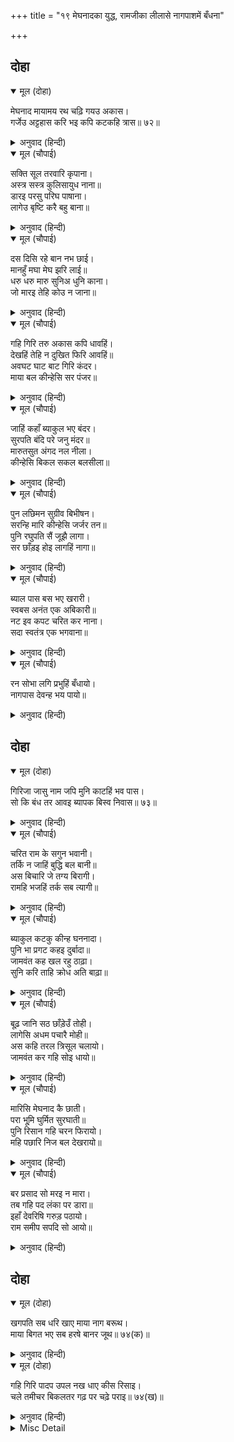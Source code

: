 +++
title = "१९ मेघनादका युद्ध, रामजीका लीलासे नागपाशमें बँधना"

+++


## दोहा


<details open><summary>मूल (दोहा)</summary>

मेघनाद मायामय रथ चढ़ि गयउ अकास।  
गर्जेउ अट्टहास करि भइ कपि कटकहि त्रास॥ ७२॥
</details>

<details><summary>अनुवाद (हिन्दी)</summary>

मेघनाद उसी (पूर्वोक्त) मायामय रथपर चढ़कर आकाशमें चला गया और अट्टहास करके गरजा, जिससे वानरोंकी सेनामें भय छा गया॥ ७२॥
</details>

<details open><summary>मूल (चौपाई)</summary>

सक्ति सूल तरवारि कृपाना।  
अस्त्र सस्त्र कुलिसायुध नाना॥  
डारइ परसु परिघ पाषाना।  
लागेउ बृष्टि करै बहु बाना॥
</details>

<details><summary>अनुवाद (हिन्दी)</summary>

वह शक्ति, शूल, तलवार, कृपाण आदि अस्त्र, शस्त्र एवं वज्र आदि बहुत-से आयुध चलाने तथा फरसे, परिघ, पत्थर आदि डालने और बहुत-से बाणोंकी वृष्टि करने लगा॥ १॥
</details>

<details open><summary>मूल (चौपाई)</summary>

दस दिसि रहे बान नभ छाई।  
मानहुँ मघा मेघ झरि लाई॥  
धरु धरु मारु सुनिअ धुनि काना।  
जो मारइ तेहि कोउ न जाना॥
</details>

<details><summary>अनुवाद (हिन्दी)</summary>

आकाशमें दसों दिशाओंमें बाण छा गये, मानो मघा नक्षत्रके बादलोंने झड़ी लगा दी हो। ‘पकड़ो, पकड़ो, मारो’ ये शब्द कानोंसे सुनायी पड़ते हैं। पर जो मार रहा है उसे कोई नहीं जान पाता॥ २॥
</details>

<details open><summary>मूल (चौपाई)</summary>

गहि गिरि तरु अकास कपि धावहिं।  
देखहिं तेहि न दुखित फिरि आवहिं॥  
अवघट घाट बाट गिरि कंदर।  
माया बल कीन्हेसि सर पंजर॥
</details>

<details><summary>अनुवाद (हिन्दी)</summary>

पर्वत और वृक्षोंको लेकर वानर आकाशमें दौड़कर जाते हैं। पर उसे देख नहीं पाते, इससे दुखी होकर लौट आते हैं—मेघनादने मायाके बलसे अटपटी घाटियों, रास्तों और पर्वत-कन्दराओंको बाणोंके पिंजरे बना दिये (बाणोंसे छा दिया)॥ ३॥
</details>

<details open><summary>मूल (चौपाई)</summary>

जाहिं कहाँ ब्याकुल भए बंदर।  
सुरपति बंदि परे जनु मंदर॥  
मारुतसुत अंगद नल नीला।  
कीन्हेसि बिकल सकल बलसीला॥
</details>

<details><summary>अनुवाद (हिन्दी)</summary>

अब कहाँ जायँ, यह सोचकर (रास्ता न पाकर) वानर व्याकुल हो गये। मानो पर्वत इन्द्रकी कैदमें पड़े हों। मेघनादने मारुति हनुमान्, अंगद, नल और नील आदि सभी बलवानोंको व्याकुल कर दिया॥ ४॥
</details>

<details open><summary>मूल (चौपाई)</summary>

पुन लछिमन सुग्रीव बिभीषन।  
सरन्हि मारि कीन्हेसि जर्जर तन॥  
पुनि रघुपति सैं जूझै लागा।  
सर छाँड़इ होइ लागहिं नागा॥
</details>

<details><summary>अनुवाद (हिन्दी)</summary>

फिर उसने लक्ष्मणजी, सुग्रीव और विभीषणको बाणोंसे मारकर उनके शरीरोंको चलनी कर दिया। फिर वह श्रीरघुनाथजीसे लड़ने लगा। वह जो बाण छोड़ता है, वे साँप होकर लगते हैं॥ ५॥
</details>

<details open><summary>मूल (चौपाई)</summary>

ब्याल पास बस भए खरारी।  
स्वबस अनंत एक अबिकारी॥  
नट इव कपट चरित कर नाना।  
सदा स्वतंत्र एक भगवाना॥
</details>

<details><summary>अनुवाद (हिन्दी)</summary>

जो स्वतन्त्र, अनन्त, एक (अखण्ड) और निर्विकार हैं, वे खरके शत्रु श्रीरामजी (लीलासे) नागपाशके वशमें हो गये (उससे बँध गये)। श्रीरामचन्द्रजी सदा स्वतन्त्र, एक, (अद्वितीय) भगवान् हैं। वे नटकी तरह अनेकों प्रकारके दिखावटी चरित्र करते हैं॥ ६॥
</details>

<details open><summary>मूल (चौपाई)</summary>

रन सोभा लगि प्रभुहिं बँधायो।  
नागपास देवन्ह भय पायो॥
</details>

<details><summary>अनुवाद (हिन्दी)</summary>

रणकी शोभाके लिये प्रभुने अपनेको नागपाशमें बँधा लिया; किन्तु उससे देवताओंको बड़ा भय हुआ॥ ७॥
</details>

## दोहा


<details open><summary>मूल (दोहा)</summary>

गिरिजा जासु नाम जपि मुनि काटहिं भव पास।  
सो कि बंध तर आवइ ब्यापक बिस्व निवास॥ ७३॥
</details>

<details><summary>अनुवाद (हिन्दी)</summary>

(शिवजी कहते हैं—) हे गिरिजे! जिनका नाम जपकर मुनि भव (जन्म-मृत्यु) की फाँसीको काट डालते हैं, वे सर्वव्यापक और विश्वनिवास (विश्वके आधार) प्रभु कहीं बन्धनमें आ सकते हैं?॥ ७३॥
</details>

<details open><summary>मूल (चौपाई)</summary>

चरित राम के सगुन भवानी।  
तर्कि न जाहिं बुद्धि बल बानी॥  
अस बिचारि जे तग्य बिरागी।  
रामहि भजहिं तर्क सब त्यागी॥
</details>

<details><summary>अनुवाद (हिन्दी)</summary>

हे भवानी! श्रीरामजीकी इन सगुण लीलाओंके विषयमें बुद्धि और वाणीके बलसे तर्क (निर्णय) नहीं किया जा सकता। ऐसा विचारकर जो तत्त्वज्ञानी और विरक्त पुरुष हैं वे सब तर्क (शंका) छोड़कर श्रीरामजीका भजन ही करते हैं॥ १॥
</details>

<details open><summary>मूल (चौपाई)</summary>

ब्याकुल कटकु कीन्ह घननादा।  
पुनि भा प्रगट कहइ दुर्बादा॥  
जामवंत कह खल रहु ठाढ़ा।  
सुनि करि ताहि क्रोध अति बाढ़ा॥
</details>

<details><summary>अनुवाद (हिन्दी)</summary>

मेघनादने सेनाको व्याकुल कर दिया। फिर वह प्रकट हो गया और दुर्वचन कहने लगा। इसपर जाम्बवान् ने कहा—अरे दुष्ट! खड़ा रह। यह सुनकर उसे बड़ा क्रोध बढ़ा॥ २॥
</details>

<details open><summary>मूल (चौपाई)</summary>

बूढ़ जानि सठ छाँड़ेउँ तोही।  
लागेसि अधम पचारै मोही॥  
अस कहि तरल त्रिसूल चलायो।  
जामवंत कर गहि सोइ धायो॥
</details>

<details><summary>अनुवाद (हिन्दी)</summary>

अरे मूर्ख! मैंने बूढ़ा जानकर तुझको छोड़ दिया था। अरे अधम! अब तू मुझीको ललकारने लगा है? ऐसा कहकर उसने चमकता हुआ त्रिशूल चलाया। जाम्बवान् उसी त्रिशूलको हाथसे पकड़कर दौड़ा॥ ३॥
</details>

<details open><summary>मूल (चौपाई)</summary>

मारिसि मेघनाद कै छाती।  
परा भू्मि घुर्मित सुरघाती॥  
पुनि रिसान गहि चरन फिरायो।  
महि पछारि निज बल देखरायो॥
</details>

<details><summary>अनुवाद (हिन्दी)</summary>

और उसे मेघनादकी छातीपर दे मारा। वह देवताओंका शत्रु चक्कर खाकर पृथ्वीपर गिर पड़ा। जाम्बवान् ने फिर क्रोधमें भरकर पैर पकड़कर उसको घुमाया और पृथ्वीपर पटककर उसे अपना बल दिखलाया॥ ४॥
</details>

<details open><summary>मूल (चौपाई)</summary>

बर प्रसाद सो मरइ न मारा।  
तब गहि पद लंका पर डारा॥  
इहाँ देवरिषि गरुड़ पठायो।  
राम समीप सपदि सो आयो॥
</details>

<details><summary>अनुवाद (हिन्दी)</summary>

(किन्तु) वरदानके प्रतापसे वह मारे नहीं मरता। तब जाम्बवान् ने उसका पैर पकड़कर उसे लंकापर फेंक दिया। इधर देवर्षि नारदजीने गरुड़को भेजा। वे तुरंत ही श्रीरामजीके पास आ पहुँचे॥ ५॥
</details>

## दोहा


<details open><summary>मूल (दोहा)</summary>

खगपति सब धरि खाए माया नाग बरूथ।  
माया बिगत भए सब हरषे बानर जूथ॥ ७४(क)॥
</details>

<details><summary>अनुवाद (हिन्दी)</summary>

पक्षिराज गरुड़जी सब माया-सर्पोंके समूहोंको पकड़कर खा गये। तब सब वानरोंके झुंड मायासे रहित होकर हर्षित हुए॥ ७४(क)॥
</details>

<details open><summary>मूल (दोहा)</summary>

गहि गिरि पादप उपल नख धाए कीस रिसाइ।  
चले तमीचर बिकलतर गढ़ पर चढ़े पराइ॥ ७४(ख)॥
</details>

<details><summary>अनुवाद (हिन्दी)</summary>

पर्वत, वृक्ष, पत्थर और नख धारण किये वानर क्रोधित होकर दौड़े। निशाचर विशेष व्याकुल होकर भाग चले और भागकर किलेपर चढ़ गये॥ ७४(ख)॥
</details>

<details><summary>Misc Detail</summary>


</details>
